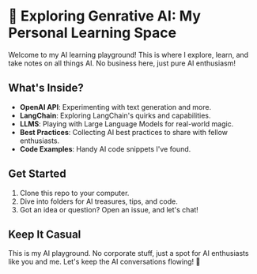 # 🧠 Exploring Genrative AI: My Personal Learning Space
Welcome to my AI learning playground! This is where I explore, learn, and take notes on all things AI. No business here, just pure AI enthusiasm!

## What's Inside?

- **OpenAI API**: Experimenting with text generation and more.
- **LangChain**: Exploring LangChain's quirks and capabilities.
- **LLMS**: Playing with Large Language Models for real-world magic.
- **Best Practices**: Collecting AI best practices to share with fellow enthusiasts.
- **Code Examples**: Handy AI code snippets I've found.

## Get Started

1. Clone this repo to your computer.
2. Dive into folders for AI treasures, tips, and code.
3. Got an idea or question? Open an issue, and let's chat!

## Keep It Casual

This is my AI playground. No corporate stuff, just a spot for AI enthusiasts like you and me. Let's keep the AI conversations flowing! 🚀

